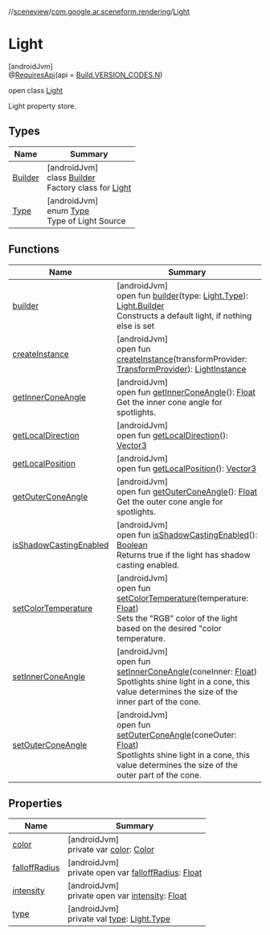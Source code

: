 //[sceneview](../../../index.md)/[com.google.ar.sceneform.rendering](../index.md)/[Light](index.md)

# Light

[androidJvm]\
@[RequiresApi](https://developer.android.com/reference/kotlin/androidx/annotation/RequiresApi.html)(api = [Build.VERSION_CODES.N](https://developer.android.com/reference/kotlin/android/os/Build.VERSION_CODES.html))

open class [Light](index.md)

Light property store.

## Types

| Name | Summary |
|---|---|
| [Builder](-builder/index.md) | [androidJvm]<br>class [Builder](-builder/index.md)<br>Factory class for [Light](index.md) |
| [Type](-type/index.md) | [androidJvm]<br>enum [Type](-type/index.md)<br>Type of Light Source |

## Functions

| Name | Summary |
|---|---|
| [builder](builder.md) | [androidJvm]<br>open fun [builder](builder.md)(type: [Light.Type](-type/index.md)): [Light.Builder](-builder/index.md)<br>Constructs a default light, if nothing else is set |
| [createInstance](create-instance.md) | [androidJvm]<br>open fun [createInstance](create-instance.md)(transformProvider: [TransformProvider](../../com.google.ar.sceneform.common/-transform-provider/index.md)): [LightInstance](../-light-instance/index.md) |
| [getInnerConeAngle](get-inner-cone-angle.md) | [androidJvm]<br>open fun [getInnerConeAngle](get-inner-cone-angle.md)(): [Float](https://kotlinlang.org/api/latest/jvm/stdlib/kotlin/-float/index.html)<br>Get the inner cone angle for spotlights. |
| [getLocalDirection](get-local-direction.md) | [androidJvm]<br>open fun [getLocalDirection](get-local-direction.md)(): [Vector3](../../com.google.ar.sceneform.math/-vector3/index.md) |
| [getLocalPosition](get-local-position.md) | [androidJvm]<br>open fun [getLocalPosition](get-local-position.md)(): [Vector3](../../com.google.ar.sceneform.math/-vector3/index.md) |
| [getOuterConeAngle](get-outer-cone-angle.md) | [androidJvm]<br>open fun [getOuterConeAngle](get-outer-cone-angle.md)(): [Float](https://kotlinlang.org/api/latest/jvm/stdlib/kotlin/-float/index.html)<br>Get the outer cone angle for spotlights. |
| [isShadowCastingEnabled](is-shadow-casting-enabled.md) | [androidJvm]<br>open fun [isShadowCastingEnabled](is-shadow-casting-enabled.md)(): [Boolean](https://kotlinlang.org/api/latest/jvm/stdlib/kotlin/-boolean/index.html)<br>Returns true if the light has shadow casting enabled. |
| [setColorTemperature](set-color-temperature.md) | [androidJvm]<br>open fun [setColorTemperature](set-color-temperature.md)(temperature: [Float](https://kotlinlang.org/api/latest/jvm/stdlib/kotlin/-float/index.html))<br>Sets the "RGB" color of the light based on the desired "color temperature. |
| [setInnerConeAngle](set-inner-cone-angle.md) | [androidJvm]<br>open fun [setInnerConeAngle](set-inner-cone-angle.md)(coneInner: [Float](https://kotlinlang.org/api/latest/jvm/stdlib/kotlin/-float/index.html))<br>Spotlights shine light in a cone, this value determines the size of the inner part of the cone. |
| [setOuterConeAngle](set-outer-cone-angle.md) | [androidJvm]<br>open fun [setOuterConeAngle](set-outer-cone-angle.md)(coneOuter: [Float](https://kotlinlang.org/api/latest/jvm/stdlib/kotlin/-float/index.html))<br>Spotlights shine light in a cone, this value determines the size of the outer part of the cone. |

## Properties

| Name | Summary |
|---|---|
| [color](color.md) | [androidJvm]<br>private var [color](color.md): [Color](../-color/index.md) |
| [falloffRadius](falloff-radius.md) | [androidJvm]<br>private open var [falloffRadius](falloff-radius.md): [Float](https://kotlinlang.org/api/latest/jvm/stdlib/kotlin/-float/index.html) |
| [intensity](intensity.md) | [androidJvm]<br>private open var [intensity](intensity.md): [Float](https://kotlinlang.org/api/latest/jvm/stdlib/kotlin/-float/index.html) |
| [type](type.md) | [androidJvm]<br>private val [type](type.md): [Light.Type](-type/index.md) |
